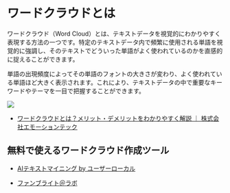# ワードクラウドとは

ワードクラウド（Word Cloud）とは、テキストデータを視覚的にわかりやすく表現する方法の一つです。特定のテキストデータ内で頻繁に使用される単語を視覚的に強調し、そのテキストでどういった単語がよく使われているのかを直感的に捉えることができます。

単語の出現頻度によってその単語のフォントの大きさが変わり、よく使われている単語ほど大きく表示されます。これにより、テキストデータの中で重要なキーワードやテーマを一目で把握することができます。

![](https://emotion-tech.co.jp/wp-content/uploads/2024/05/iStock-181437606-1-1024x652.jpg)


- [ワードクラウドとは？メリット・デメリットをわかりやすく解説 ｜ 株式会社エモーションテック](https://emotion-tech.co.jp/column/2024/what-is-wordcloud/)

## 無料で使えるワードクラウド作成ツール

- [AIテキストマイニング by ユーザーローカル](https://textmining.userlocal.jp/)

- [ファンブライト＠ラボ](https://lab.fanbright.jp/wordcloud/text)

